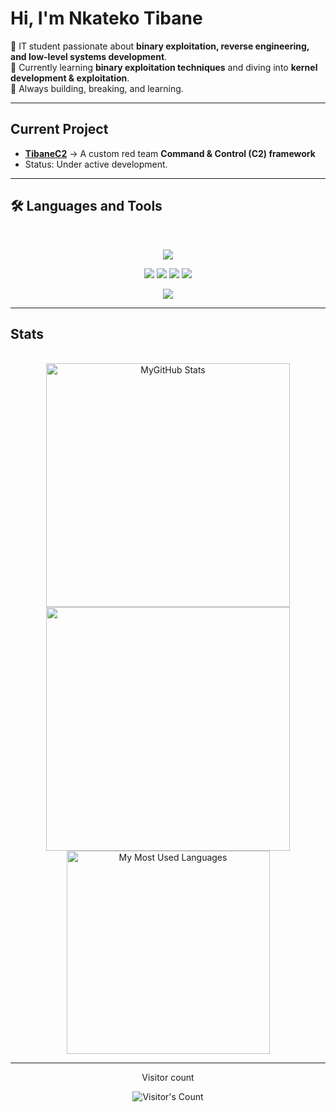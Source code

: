 
# Hi, I'm **Nkateko Tibane**

🔹 IT student passionate about **binary exploitation, reverse engineering, and low-level systems development**.  
🔹 Currently learning **binary exploitation techniques** and diving into **kernel development & exploitation**.  
🔹 Always building, breaking, and learning.

---

##  Current Project
-  [**TibaneC2**](https://github.com/tibane0/TibaneC2) → A custom red team **Command & Control (C2) framework**  
  -  Status: Under active development.  

---

## 🛠️ Languages and Tools  
  
<br>
<p align="center">  
  <!-- Programming & Scripting -->
  <img src="https://skillicons.dev/icons?i=python,c,cpp,bash,linux,docker,git" />
</p>

<p align="center">
  <!-- Security / Exploitation Tools -->
  <img src="https://img.shields.io/badge/-GDB-red?style=for-the-badge&logo=gnu&logoColor=white" />
  <img src="https://img.shields.io/badge/-pwntools-blue?style=for-the-badge" />
  <img src="https://img.shields.io/badge/-BinaryNinja-purple?style=for-the-badge" />
  <img src="https://img.shields.io/badge/-radare2-black?style=for-the-badge&logo=radare&logoColor=white" />
</p>

<p align="center">
  <!-- Development -->
  <img src="https://skillicons.dev/icons?i=php,mysql" />
</p>
  
<hr>

## Stats  
  
<br>  
  
<div align=center>  
<img width=390 src="https://github-readme-stats.vercel.app/api?username=tibane0&theme=transparent&count_private=true&show_icons=true&rank_icon=github&locale=en" alt="MyGitHub Stats" />  
<img width=390 src="https://github-readme-streak-stats.herokuapp.com/?user=tibane0&theme=transparent&count_private=true&border_radius=10&locale=en" alt="" />  
<img width=325 src="https://github-readme-stats.vercel.app/api/top-langs?username=tibane0&theme=transparent&layout=donut&hide=css&langs_count=8&border_radius=10&show_icons=true&locale=en" alt="My Most Used Languages" />  
</div>  
  
---
<div align="center">  
<p>Visitor count</p>  
<img src="https://profile-counter.glitch.me/tibane0/count.svg" alt="Visitor's Count" />  
</div>
